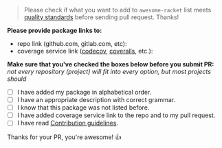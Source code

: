 > Please check if what you want to add to `awesome-racket` list meets [quality standards](https://github.com/avelino/awesome-go/blob/main/CONTRIBUTING.md#quality-standards) before sending pull request. Thanks!

**Please provide package links to:**

- repo link (github.com, gitlab.com, etc):
- coverage service link ([codecov](https://codecov.io/), [coveralls](https://coveralls.io/), etc.):

**Make sure that you've checked the boxes below before you submit PR:**
_not every repository (project) will fit into every option, but most projects should_

- [ ] I have added my package in alphabetical order.
- [ ] I have an appropriate description with correct grammar.
- [ ] I know that this package was not listed before.
- [ ] I have added coverage service link to the repo and to my pull request.
- [ ] I have read [Contribution guidelines](https://github.com/avelino/awesome-racket/blob/main/CONTRIBUTING.md).

Thanks for your PR, you're awesome! :+1:
